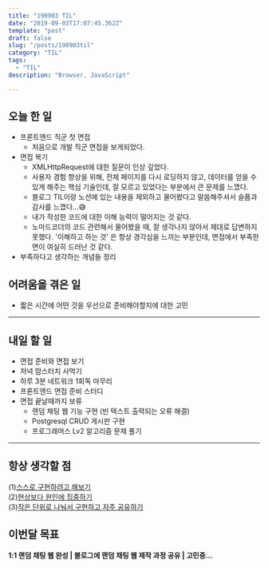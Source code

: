 ```yaml
---
title: "190903 TIL"
date: "2019-09-03T17:07:45.362Z"
template: "post"
draft: false
slug: "/posts/190903til"
category: "TIL"
tags:
  - "TIL"
description: "Browser, JavaScript"

---
```


## 오늘 한 일

- 프론트엔드 직군 첫 면접
  - 처음으로 개발 직군 면접을 보게되었다.
- 면접 복기
  - XMLHttpRequest에 대한 질문이 인상 깊었다. 
  - 사용자 경험 향상을 위해, 전체 페이지를 다시 로딩하지 않고, 데이터를 얻을 수 있게 해주는 핵심 기술인데, 잘 모르고 있었다는 부분에서 큰 문제를 느꼈다.
  - 블로그 TIL이랑 노션에 있는 내용을 제외하고 물어봤다고 말씀해주셔서 슬픔과 감사를 느꼈다...😅
  - 내가 작성한 코드에 대한 이해 능력이 떨어지는 것 같다.
  - 노마드코더의 코드 관련해서 물어봤을 때, 잘 생각나지 않아서 제대로 답변하지 못했다. '이해하고 하는 것' 은 항상 경각심을 느끼는 부분인데, 면접에서 부족한 면이 여실히 드러난 것 같다.
- 부족하다고 생각하는 개념들 정리

## 어려움을 겪은 일

- 짧은 시간에 어떤 것을 우선으로 준비해야할지에 대한 고민

---

## 내일 할 일

- 면접 준비와 면접 보기
- 저녁 맘스터치 사먹기
- 하루 3분 네트워크 1회독 마무리
- 프론트엔드 면접 준비 스터디
- 면접 끝날때까지 보류
  - 랜덤 채팅 웹 기능 구현 (빈 텍스트 출력되는 오류 해결)
  - Postgresql CRUD 게시판 구현
  - 프로그래머스 Lv2 알고리즘 문제 풀기

------



## 항상 생각할 점

(1)<u>스스로 구현하려고 해보기</u> <br>(2)<u>현상보다 원인에 집중하기</u> <br>(3)<u>작은 단위로 나눠서 구현하고 자주 공유하기</u>



## 이번달 목표

**1:1 랜덤 채팅 웹 완성 | 블로그에 랜덤 채팅 웹 제작 과정 공유 | 고민중...**

